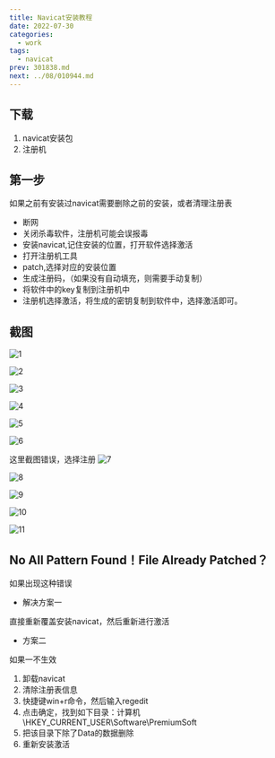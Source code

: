 ```yaml
---
title: Navicat安装教程
date: 2022-07-30
categories:
  - work
tags:
  - navicat
prev: 301838.md
next: ../08/010944.md
---
```




<!-- more -->

## 下载

1. navicat安装包
2. 注册机

## 第一步

如果之前有安装过navicat需要删除之前的安装，或者清理注册表

-  断网 
-  关闭杀毒软件，注册机可能会误报毒
-  安装navicat,记住安装的位置，打开软件选择激活
-  打开注册机工具
-  patch,选择对应的安装位置
-  生成注册码，（如果没有自动填充，则需要手动复制）
-  将软件中的key复制到注册机中
-  注册机选择激活，将生成的密钥复制到软件中，选择激活即可。


## 截图

![1](https://fastly.jsdelivr.net/gh/qbmzc/images/2022/202207302238256.png)

![2](https://fastly.jsdelivr.net/gh/qbmzc/images/2022/202207302239640.png)

![3](https://fastly.jsdelivr.net/gh/qbmzc/images/2022/202207302239956.png)

![4](https://fastly.jsdelivr.net/gh/qbmzc/images/2022/202207302240073.png)

![5](https://fastly.jsdelivr.net/gh/qbmzc/images/2022/202207302240664.png)

![6](https://fastly.jsdelivr.net/gh/qbmzc/images/2022/202207302241424.png)

这里截图错误，选择注册
![7](https://fastly.jsdelivr.net/gh/qbmzc/images/2022/202207302245730.png)

![8](https://fastly.jsdelivr.net/gh/qbmzc/images/2022/202207302246148.png)

![9](https://fastly.jsdelivr.net/gh/qbmzc/images/2022/202207302246832.png)

![10](https://fastly.jsdelivr.net/gh/qbmzc/images/2022/202207302246866.png)


![11](https://fastly.jsdelivr.net/gh/qbmzc/images/2022/202207302247520.png)

## No All Pattern Found！File Already Patched？

如果出现这种错误

- 解决方案一

直接重新覆盖安装navicat，然后重新进行激活

- 方案二

如果一不生效

1. 卸载navicat
2. 清除注册表信息
3. 快捷键win+r命令，然后输入regedit
4. 点击确定，找到如下目录：计算机\HKEY_CURRENT_USER\Software\PremiumSoft
5. 把该目录下除了Data的数据删除
6. 重新安装激活

 

